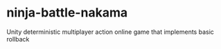 # ninja-battle-nakama
Unity deterministic multiplayer action online game that implements basic rollback
